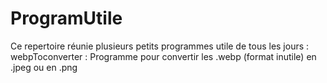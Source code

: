 # ProgramUtile
Ce repertoire réunie plusieurs petits programmes utile de tous les jours :
webpToconverter : Programme pour convertir les .webp (format inutile) en .jpeg ou en .png